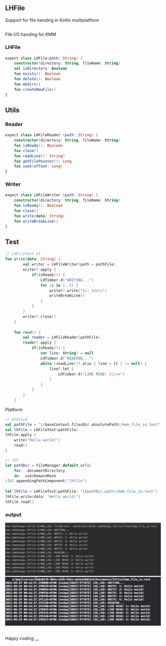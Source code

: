## LHFile
Support for file handing in Kotlin multiplatform
##
File I/O handing for KMM
### LHFile
```kotlin
expect class LHFile(path: String) {
    constructor(directory: String, fileName: String)
    val isDirectory: Boolean
    fun exists(): Boolean
    fun delete(): Boolean
    fun mkdirs()
    fun createNewFile()
}
```
## Utils
### Reader
```kotlin
expect class LHFileReader (path: String) {
    constructor(directory: String, fileName: String)
    fun isReady(): Boolean
    fun close()
    fun readLine(): String?
    fun getFilePointer(): Long
    fun seek(offset: Long)
}
```
### Writer
```kotlin
expect class LHFileWriter (path: String) {
    constructor(directory: String, fileName: String)
    fun isReady(): Boolean
    fun close()
    fun write(data: String)
    fun writeBreakLine()
}
```
## Test
```kotlin
// LHFileTest.kt
fun write(data: String) {
        val writer = LHFileWriter(path = pathFile)
        writer?.apply {
            if(isReady()) {
                LHTimber.d("WRITING...")
                for (i in 1..5) {
                    writer?.write("$i: $data")
                    writeBreakLine()
                }
            }
        }
        writer?.close()
    }

    fun read() {
        val reader = LHFileReader(pathFile)
        reader?.apply {
            if(isReady()) {
                var line: String? = null
                LHTimber.d("READING...")
                while (readLine()?.also { line = it } != null) {
                    line?.let {
                        LHTimber.d("LINE READ: $line")
                    }
                }
            }
        }
    }
```
Platform
```kotlin
// Android
val pathFile = "${baseContext.filesDir.absolutePath}/kmm_file_io.test"
val lhFile = LHFileTest(pathFile)
lhFile.apply {
    write("Hello world!")
    read()
}
```
```swift
// iOS
let pathDir = FileManager.default.urls(
    for: .documentDirectory,
    in: .userDomainMask
)[0].appendingPathComponent("lhfile")

let lhFile = LHFileTest(pathFile: "\(pathDir.path)/kmm_file_io.test")
lhFile.write(data: "Hello world!")
lhFile.read()
```
### output
[<img src="screenshot/android.png" width="800"/>]()
<br>
[<img src="screenshot/ios.png" width="800"/>]()

##
Happy coding __